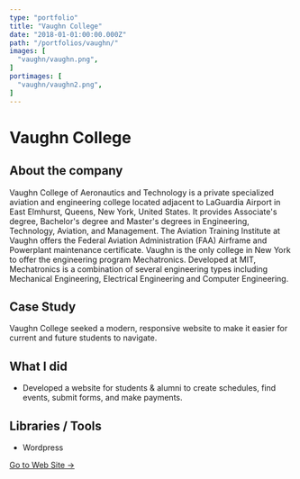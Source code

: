 ```yaml
---
type: "portfolio"
title: "Vaughn College"
date: "2018-01-01:00:00.000Z"
path: "/portfolios/vaughn/"
images: [
  "vaughn/vaughn.png",
]
portimages: [
  "vaughn/vaughn2.png",
]
---
```


# Vaughn College

## About the company
Vaughn College of Aeronautics and Technology is a private specialized aviation and engineering college located adjacent to LaGuardia Airport in East Elmhurst, Queens, New York, United States. It provides Associate's degree, Bachelor's degree and Master's degrees in Engineering, Technology, Aviation, and Management. The Aviation Training Institute at Vaughn offers the Federal Aviation Administration (FAA) Airframe and Powerplant maintenance certificate. Vaughn is the only college in New York to offer the engineering program Mechatronics. Developed at MIT, Mechatronics is a combination of several engineering types including Mechanical Engineering, Electrical Engineering and Computer Engineering.

## Case Study

Vaughn College seeked a modern, responsive website to make it easier for current and future students to navigate. 

## What I did
- Developed a website for students & alumni to create schedules, find events, submit forms, and make payments.

## Libraries / Tools
- Wordpress

[Go to Web Site →](https://www.vaughn.edu/)
